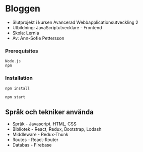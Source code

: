 # Bloggen


* Slutprojekt i kursen Avancerad Webbapplicationsutveckling 2
* Utbildning: JavaScriptutvecklare - Frontend
* Skola: Lernia
* Av: Ann-Sofie Pettersson

### Prerequisites

```
Node.js
npm
```
### Installation

```
npm install
```

```
npm start
```

## Språk och tekniker använda

* Språk - Javascript, HTML, CSS
* Bibliotek -  React, Redux, Bootstrap, Lodash
* Middleware - Redux-Thunk
* Routes - React-Router 
* Databas - Firebase